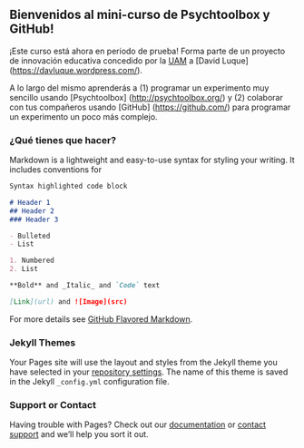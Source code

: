 ## Bienvenidos al mini-curso de Psychtoolbox y GitHub!

¡Este curso está ahora en periodo de prueba! Forma parte de un proyecto de innovación educativa concedido por la [UAM](http://www.uam.es/UAM/Home.htm?language=es) a [David Luque] (https://davluque.wordpress.com/).

A lo largo del mismo aprenderás a (1) programar un experimento muy sencillo usando [Psychtoolbox] (http://psychtoolbox.org/) y (2) colaborar con tus compañeros usando [GitHub] (https://github.com/) para programar un experimento un poco más complejo. 

### ¿Qué tienes que hacer?

Markdown is a lightweight and easy-to-use syntax for styling your writing. It includes conventions for

```markdown
Syntax highlighted code block

# Header 1
## Header 2
### Header 3

- Bulleted
- List

1. Numbered
2. List

**Bold** and _Italic_ and `Code` text

[Link](url) and ![Image](src)
```

For more details see [GitHub Flavored Markdown](https://guides.github.com/features/mastering-markdown/).

### Jekyll Themes

Your Pages site will use the layout and styles from the Jekyll theme you have selected in your [repository settings](https://github.com/DavLuke/curso_Psychtoolbox_PS_004.18_INN/settings). The name of this theme is saved in the Jekyll `_config.yml` configuration file.

### Support or Contact

Having trouble with Pages? Check out our [documentation](https://help.github.com/categories/github-pages-basics/) or [contact support](https://github.com/contact) and we’ll help you sort it out.
